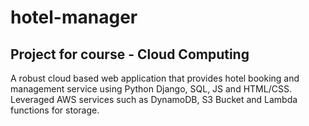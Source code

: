 # hotel-manager

## Project for course - Cloud Computing

A robust cloud based web application that provides hotel booking and management service using Python
Django, SQL, JS and HTML/CSS. Leveraged AWS services such as DynamoDB, S3 Bucket and Lambda functions for storage.
